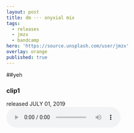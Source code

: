```yaml
---
layout: post
title: dm ··· onyxial mix
tags:
  - releases
  - jmzx
  - bandcamp
hero: 'https://source.unsplash.com/user/jmzx'
overlay: orange
published: true
---
```

##yeh
<article>
	<div class="cont">
		<h3>clip1</h3>
  released
		<time> JULY 01, 2019</time>
	</div>
	<audio class="audio" controls="controls">
		<source type="audio/mpeg" src="https://www.jmzx.uk/uploads/audio/02_Dealin_Minds_(Onyxial_mix).m4a?_=1">
	</audio>
</article>
